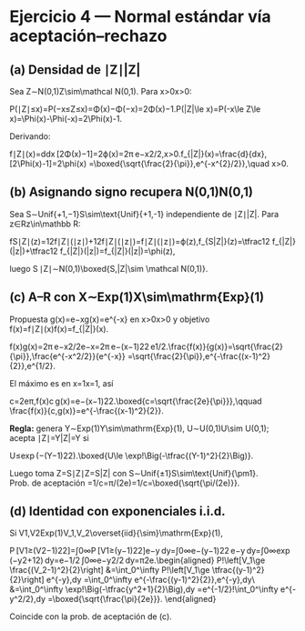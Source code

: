 
# Ejercicio 4 — Normal estándar vía aceptación–rechazo

## (a) Densidad de ∣Z∣|Z|

Sea Z∼N(0,1)Z\sim\mathcal N(0,1). Para x>0x>0:

P(∣Z∣≤x)=P(−x≤Z≤x)=Φ(x)−Φ(−x)=2Φ(x)−1.P(|Z|\le x)=P(-x\le Z\le x)=\Phi(x)-\Phi(-x)=2\Phi(x)-1.

Derivando:

f∣Z∣(x)=ddx [2Φ(x)−1]=2ϕ(x)=2π e−x2/2,x>0.f_{|Z|}(x)=\frac{d}{dx}\,[2\Phi(x)-1]=2\phi(x) =\boxed{\sqrt{\frac{2}{\pi}}\,e^{-x^{2}/2}},\quad x>0.

## (b) Asignando signo recupera N(0,1)N(0,1)

Sea S∼Unif{+1,−1}S\sim\text{Unif}\{+1,-1\} independiente de ∣Z∣|Z|. Para z∈Rz\in\mathbb R:

fS∣Z∣(z)=12f∣Z∣(∣z∣)+12f∣Z∣(∣z∣)=f∣Z∣(∣z∣)=ϕ(z),f_{S|Z|}(z)=\tfrac12 f_{|Z|}(|z|)+\tfrac12 f_{|Z|}(|z|)=f_{|Z|}(|z|)=\phi(z),

luego S ∣Z∣∼N(0,1)\boxed{S\,|Z|\sim \mathcal N(0,1)}.

## (c) A–R con X∼Exp(1)X\sim\mathrm{Exp}(1)

Propuesta g(x)=e−xg(x)=e^{-x} en x>0x>0 y objetivo f(x)=f∣Z∣(x)f(x)=f_{|Z|}(x).

f(x)g(x)=2π e−x2/2e−x=2π e−(x−1)22 e1/2.\frac{f(x)}{g(x)}=\sqrt{\frac{2}{\pi}}\,\frac{e^{-x^2/2}}{e^{-x}} =\sqrt{\frac{2}{\pi}}\,e^{-\frac{(x-1)^2}{2}}\,e^{1/2}.

El máximo es en x=1x=1, así

c=2eπ,f(x)c g(x)=e−(x−1)22.\boxed{c=\sqrt{\frac{2e}{\pi}}},\qquad \frac{f(x)}{c\,g(x)}=e^{-\frac{(x-1)^2}{2}}.

**Regla:** genera Y∼Exp(1)Y\sim\mathrm{Exp}(1), U∼U(0,1)U\sim U(0,1); acepta ∣Z∣=Y|Z|=Y si

U≤exp⁡ ⁣(−(Y−1)22).\boxed{U\le \exp\!\Big(-\tfrac{(Y-1)^2}{2}\Big)}.

Luego toma Z=S∣Z∣Z=S|Z| con S∼Unif{±1}S\sim\text{Unif}\{\pm1\}.  
Prob. de aceptación =1/c=π/(2e)=1/c=\boxed{\sqrt{\pi/(2e)}}.

## (d) Identidad con exponenciales i.i.d.

Si V1,V2Exp(1)V_1,V_2\overset{iid}{\sim}\mathrm{Exp}(1),

P ⁣[V1≥(V2−1)22]=∫0∞P ⁣[V1≥(y−1)22]e−y dy=∫0∞e−(y−1)22 e−y dy=∫0∞exp⁡ ⁣(−y2+12) dy=e−1/2 ⁣∫0∞e−y2/2 dy=π2e.\begin{aligned} P\!\left[V_1\ge \frac{(V_2-1)^2}{2}\right] &=\int_0^\infty P\!\left[V_1\ge \tfrac{(y-1)^2}{2}\right] e^{-y}\,dy =\int_0^\infty e^{-\frac{(y-1)^2}{2}}\,e^{-y}\,dy\\ &=\int_0^\infty \exp\!\Big(-\tfrac{y^2+1}{2}\Big)\,dy =e^{-1/2}\!\int_0^\infty e^{-y^2/2}\,dy =\boxed{\sqrt{\frac{\pi}{2e}}}. \end{aligned}

Coincide con la prob. de aceptación de (c).
